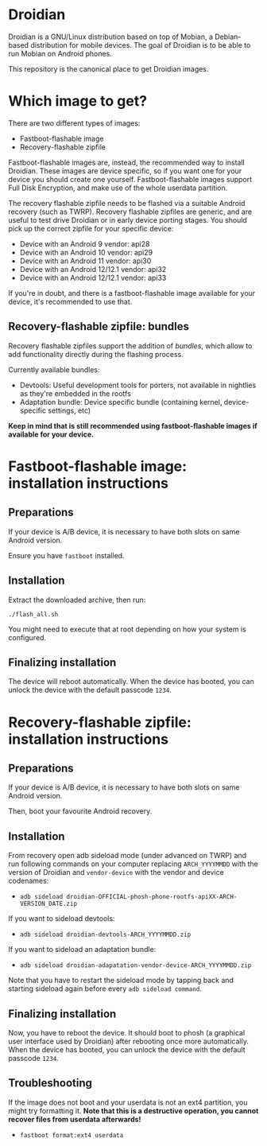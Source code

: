 Droidian
========

Droidian is a GNU/Linux distribution based on top of Mobian, a Debian-based distribution for mobile devices. The goal of Droidian is to be able to run Mobian on Android phones.

This repository is the canonical place to get Droidian images.

# Which image to get?

There are two different types of images:

* Fastboot-flashable image
* Recovery-flashable zipfile

Fastboot-flashable images are, instead, the recommended way to install Droidian. These images are device specific, so if you want one for your device you should create one yourself.
Fastboot-flashable images support Full Disk Encryption, and make use of the whole userdata partition.

The recovery flashable zipfile needs to be flashed via a suitable Android recovery (such as TWRP). Recovery flashable zipfiles are generic, and are useful to test drive Droidian or in early device porting stages.
You should pick up the correct zipfile for your specific device:

* Device with an Android 9 vendor: api28
* Device with an Android 10 vendor: api29
* Device with an Android 11 vendor: api30
* Device with an Android 12/12.1 vendor: api32
* Device with an Android 12/12.1 vendor: api33

If you're in doubt, and there is a fastboot-flashable image available for your device, it's recommended to use that.

## Recovery-flashable zipfile: bundles

Recovery flashable zipfiles support the addition of *bundles*, which allow to add functionality directly during the flashing process.

Currently available bundles:

* Devtools: Useful development tools for porters, not available in nightlies as they're embedded in the rootfs
* Adaptation bundle: Device specific bundle (containing kernel, device-specific settings, etc)

**Keep in mind that is still recommended using fastboot-flashable images if available for your device.**

# Fastboot-flashable image: installation instructions

## Preparations

If your device is A/B device, it is necessary to have both slots on same Android version.

Ensure you have `fastboot` installed.

## Installation

Extract the downloaded archive, then run:

```
./flash_all.sh
```

You might need to execute that at root depending on how your system is configured.

## Finalizing installation

The device will reboot automatically. When the device has booted, you can unlock the device with the default passcode `1234`.

# Recovery-flashable zipfile: installation instructions

## Preparations

If your device is A/B device, it is necessary to have both slots on same Android version.

Then, boot your favourite Android recovery.

## Installation

From recovery open adb sideload mode (under advanced on TWRP) and run following commands on your computer replacing `ARCH_YYYYMMDD` with the version of Droidian and `vendor-device` with the vendor and device codenames:

* `adb sideload droidian-OFFICIAL-phosh-phone-rootfs-apiXX-ARCH-VERSION_DATE.zip`

If you want to sideload devtools:

* `adb sideload droidian-devtools-ARCH_YYYYMMDD.zip`

If you want to sideload an adaptation bundle:

* `adb sideload droidian-adapatation-vendor-device-ARCH_YYYYMMDD.zip`

Note that you have to restart the sideload mode by tapping back and starting sideload again before every `adb sideload command`.

## Finalizing installation

Now, you have to reboot the device. It should boot to phosh (a graphical user interface used by Droidian) after rebooting once more automatically. When the device has booted, you can unlock the device with the default passcode `1234`.

## Troubleshooting

If the image does not boot and your userdata is not an ext4 partition, you might try formatting it. **Note that this is a destructive operation, you cannot recover files from userdata afterwards!**

* `fastboot format:ext4 userdata`
